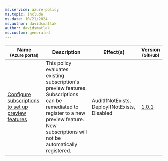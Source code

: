 ```yaml
---
ms.service: azure-policy
ms.topic: include
ms.date: 10/21/2024
ms.author: davidsmatlak
author: davidsmatlak
ms.custom: generated
---
```


|Name<br /><sub>(Azure portal)</sub> |Description |Effect(s) |Version<br /><sub>(GitHub)</sub> |
|---|---|---|---|
|[Configure subscriptions to set up preview features](https://portal.azure.com/#blade/Microsoft_Azure_Policy/PolicyDetailBlade/definitionId/%2Fproviders%2FMicrosoft.Authorization%2FpolicyDefinitions%2Fe624c84f-2923-4437-9fd9-4115c6da3888) |This policy evaluates existing subscription's preview features. Subscriptions can be remediated to register to a new preview feature. New subscriptions will not be automatically registered. |AuditIfNotExists, DeployIfNotExists, Disabled |[1.0.1](https://github.com/Azure/azure-policy/blob/master/built-in-policies/policyDefinitions/General/subscriptionFeatureRegistration-DINE.json) |
